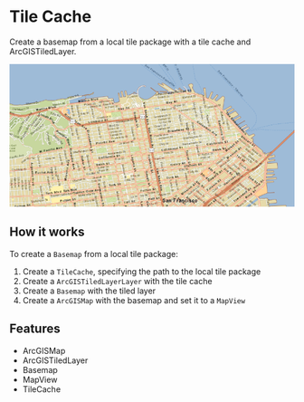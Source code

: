<h1>Tile Cache</h1>

<p>Create a basemap from a local tile package with a tile cache and ArcGISTiledLayer.</p>

<p><img src="TileCache.png"/></p>

<h2>How it works</h2>

<p>To create a <code>Basemap</code> from a local tile package:</p>
<ol>
  <li>Create a <code>TileCache</code>, specifying the path to the local tile package</li>
  <li>Create a <code>ArcGISTiledLayerLayer</code> with the tile cache</li>
  <li>Create a <code>Basemap</code> with the tiled layer</li>
  <li>Create a <code>ArcGISMap</code> with the basemap and set it to a <code>MapView</code></li>
</ol>

<h2>Features</h2>

<ul>
  <li>ArcGISMap</li>
  <li>ArcGISTiledLayer</li>
  <li>Basemap</li>
  <li>MapView</li>
  <li>TileCache</li>
</ul>
